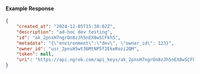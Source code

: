 <!-- Code generated for API Clients. DO NOT EDIT. -->

#### Example Response

```json
{
	"created_at": "2024-12-05T15:38:02Z",
	"description": "ad-hoc dev testing",
	"id": "ak_2pnsH7ngrOn8zJh5nEX8w5CFkh5",
	"metadata": "{\"environment\":\"dev\", \"owner_id\": 123}",
	"owner_id": "usr_2pnsH5wt36MtNP5f2EkeRozi2QM",
	"token": null,
	"uri": "https://api.ngrok.com/api_keys/ak_2pnsH7ngrOn8zJh5nEX8w5CFkh5"
}
```
